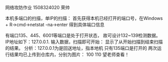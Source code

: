 网络攻防作业
1508324020
荣帅



本机多端口的扫描，单IP的扫描：
首先获得本机已经打开的端口号，在Windows + R->cmd->netstat -na->enter  得到具体端口信息


有端口135、445、6001等端口是处于打开状态，
故可设计132~139检测数据。
IP地址如下：127.0.0.1.
输入数据，扫描即可开始：
显示了从开始扫描到结束扫描的结果。
分析：127.0.0.1为是回送地址，指本地机
 只有135端口是打开的
两次运行结果均已上传到仓库内，分别为图片：
100 110
望老师查看！
